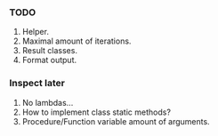### TODO
1. Helper.
2. Maximal amount of iterations.
3. Result classes.
4. Format output.

### Inspect later
1. No lambdas...
2. How to implement class static methods?
3. Procedure/Function variable amount of arguments.
